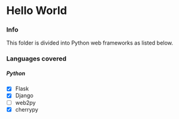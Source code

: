 # Hello World

### Info
This folder is divided into Python web frameworks as listed below.

### Languages covered
##### Python
- [x] Flask
- [x] Django
- [ ] web2py
- [x] cherrypy